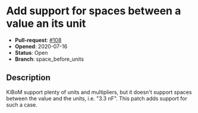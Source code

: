 # Add support for spaces between a value an its unit

- **Pull-request**: [#108](https://github.com/SchrodingersGat/KiBoM/pull/108)
- **Opened**: 2020-07-16
- **Status**: Open
- **Branch**: space_before_units

## Description

KiBoM support plenty of units and multipliers, but it doesn't support spaces between the value and the units, i.e. "3.3 nF".
This patch adds support for such a case.
